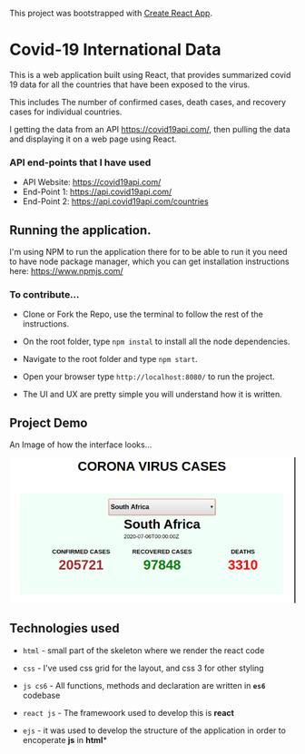 This project was bootstrapped with [Create React App](https://github.com/facebookincubator/create-react-app).


# Covid-19 International Data

This is a web application built using React, that provides summarized covid 19 data for all the countries that have been exposed to the virus.

This includes The number of confirmed cases, death cases, and recovery cases for individual countries.

I getting the data from an API https://covid19api.com/, then pulling the data and displaying it on a web page using React.


### API end-points that I have used
- API Website: https://covid19api.com/
- End-Point 1: https://api.covid19api.com/
- End-Point 2: https://api.covid19api.com/countries


## Running the application.
I'm using NPM to run the application there for to be able to run it you need to have node package manager, which you can get installation instructions here: https://www.npmjs.com/


### To contribute...
- Clone or Fork the Repo, use the terminal to follow the rest of the instructions.

- On the root folder, type `npm instal` to install all the node dependencies.

- Navigate to the root folder and type `npm start`.

- Open your browser type `http://localhost:8080/` to run the project.

- The UI and UX are pretty simple you will understand how it is written.


## Project Demo

An Image of how the interface looks...

<p><img src="public/demo-image.png"></p>


## Technologies used

- ```html``` - small part of the skeleton where we render the react code

- ```css``` - I've used css grid for the layout, and css 3 for other styling

- ```js cs6``` - All functions, methods and declaration are written in **`es6`** codebase

- ```react js``` - The framewoork used to develop this is **react**

- ```ejs``` - it was used to develop the structure of the application in order to encoperate **js** in **html***
